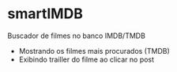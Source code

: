 # smartIMDB
Buscador de filmes no banco IMDB/TMDB

* Mostrando os filmes mais procurados (TMDB)
* Exibindo trailler do filme ao clicar no post
